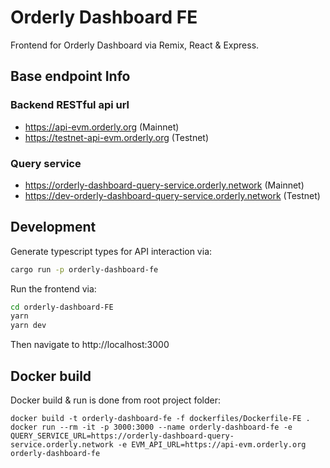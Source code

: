# Orderly Dashboard FE

Frontend for Orderly Dashboard via Remix, React & Express.

## Base endpoint Info

### Backend RESTful api url

* https://api-evm.orderly.org (Mainnet)
* https://testnet-api-evm.orderly.org (Testnet)

### Query service

* https://orderly-dashboard-query-service.orderly.network (Mainnet)
* https://dev-orderly-dashboard-query-service.orderly.network (Testnet)

## Development

Generate typescript types for API interaction via:

```sh
cargo run -p orderly-dashboard-fe
```

Run the frontend via:

```sh
cd orderly-dashboard-FE
yarn
yarn dev
```

Then navigate to http://localhost:3000

## Docker build

Docker build & run is done from root project folder:

```
docker build -t orderly-dashboard-fe -f dockerfiles/Dockerfile-FE .
docker run --rm -it -p 3000:3000 --name orderly-dashboard-fe -e QUERY_SERVICE_URL=https://orderly-dashboard-query-service.orderly.network -e EVM_API_URL=https://api-evm.orderly.org orderly-dashboard-fe
```
